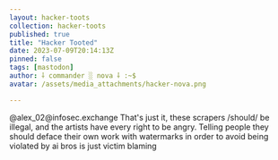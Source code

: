 ```yaml
---
layout: hacker-toots
collection: hacker-toots
published: true
title: "Hacker Tooted"
date: 2023-07-09T20:14:13Z
pinned: false
tags: [mastodon]
author: ⸸ commander ░ nova ⸸ :~$
avatar: /assets/media_attachments/hacker-nova.png

---
```


<p>@alex_02@infosec.exchange That&#39;s just it, these scrapers /should/ be illegal, and the artists have every right to be angry. Telling people they should deface their own work with watermarks in order to avoid being violated by ai bros is just victim blaming</p>


